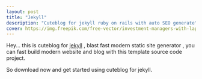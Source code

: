 ```yaml
---
layout: post
title: "Jekyll"
description: "Cuteblog for jekyll ruby on rails with auto SEO generate"
cover: https://img.freepik.com/free-vector/investment-managers-with-laptops-offer-better-returns-risk-management-investment-fund-investment-opportunities-hedge-fund-leverage-concept-bright-vibrant-violet-isolated-illustration_335657-871.jpg?w=2000
---
```


Hey... this is cuteblog for [jekyll](https://jekyllrb.com/) , blast fast modern static site generator , you can fast build modern website and blog with this template source code project.

So download now and get started using cuteblog for jekyll.
